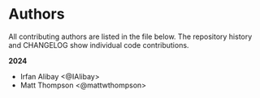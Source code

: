 # Authors

All contributing authors are listed in the file below.
The repository history and CHANGELOG show individual code contributions.

<!--
The rules for this file:
  * Authors are sorted chronologically, earliest to latest
  * Please format it each entry as "Preferred name <GitHub username>"
  * Your preferred name is whatever you wish to go by --
    it does *not* have to be your legal name!
  * Please start a new section for each new year
  * Don't ever delete anything
-->

**2024**
- Irfan Alibay <@IAlibay>
- Matt Thompson <@mattwthompson>
